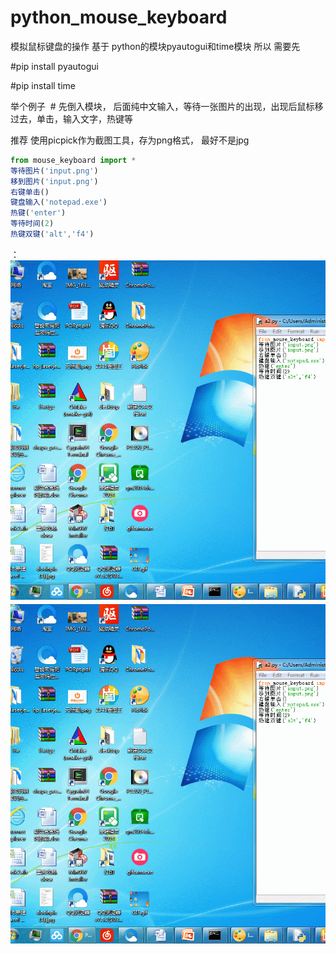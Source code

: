 # python_mouse_keyboard
模拟鼠标键盘的操作
基于 python的模块pyautogui和time模块
所以 需要先

#pip install pyautogui


#pip install time


举个例子 
# 先倒入模块， 后面纯中文输入，等待一张图片的出现，出现后鼠标移过去，单击，输入文字，热键等

推荐 使用picpick作为截图工具，存为png格式， 最好不是jpg
```javascript
from mouse_keyboard import *
等待图片('input.png')
移到图片('input.png')
右键单击()
键盘输入('notepad.exe')
热键('enter')
等待时间(2)
热键双键('alt','f4')
```

：![](GIF.gif)
![](GIF.gif)
